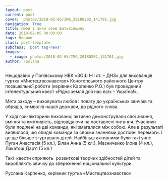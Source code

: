 ```yaml
---
layout: post
current: post
cover:  photos/2018-02-05/IMG_20180202_141701.jpg
navigation: True
title: Люби і знай свою Батьківщину
date: 2018-02-05 00:00:00
tags: Новини
class: post-template
subclass: 'post tag-news'
images:
  - image: photos/2018-02-05/IMG_20180202_141701.jpg
author: ruslana
---
```


Нещодавно у Попівському НВК «ЗОШ I–II ст. &#8211; ДНЗ» для вихованців гуртка «Мистецтвознавство» Конотопського районного Центру позашкільної роботи (керівник Карпенко Р.О.) був проведений інтелектуальний квест «Рідна земля для нас всіх – Україна!».

Мета заходу &#8211; виховувати любов і повагу до українських звичаїв та обрядів, символів нашої держави, до рідного слова.

У ході гри-вікторини вихованці активно демонстрували свої знання, вміння та кмітливість, відповідаючи на поставлені питання. Учасники були поділені на дві команди, які змагалися між собою. Але в результаті виявилося, що обидві команди за своїми знаннями достойні перемоги. І це ще більше згуртувало дітей. Найбільш активними були такі учні: Пугач Анастасія (5 кл.), Білан Анна (5 кл.), Мазниченко Ілона (4 кл.), Лакатош Дар&#8217;я (5 кл.)

Такі  квести сприяють  розвиткові творчих здібностей дітей та виробляють звичку до збереження національної культури.

Руслана Карпенко, керівник гуртка «Мистецтвознавство»